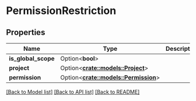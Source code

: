 # PermissionRestriction

## Properties

Name | Type | Description | Notes
------------ | ------------- | ------------- | -------------
**is_global_scope** | Option<**bool**> |  | [optional]
**project** | Option<[**crate::models::Project**](project.md)> |  | [optional]
**permission** | Option<[**crate::models::Permission**](permission.md)> |  | [optional]

[[Back to Model list]](../README.md#documentation-for-models) [[Back to API list]](../README.md#documentation-for-api-endpoints) [[Back to README]](../README.md)


